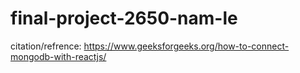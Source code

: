 # final-project-2650-nam-le

citation/refrence: 
https://www.geeksforgeeks.org/how-to-connect-mongodb-with-reactjs/